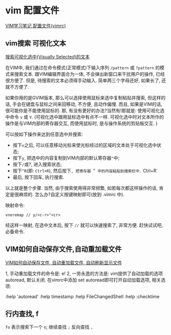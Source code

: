 # vim 配置文件

[VIM学习笔记 配置文件(vimrc)](https://zhuanlan.zhihu.com/p/154383194)

## vim搜索 可视化文本

[搜索可视化选中(Visually Selected)的文本](https://blog.twofei.com/610/)

在VIM中, 我们通过在命令模式(正常模式)下输入序列 `/pattern` 或 `?pattern` 的模式来搜索文本.
跟VIM编辑界面合为一体, 不会弹出新窗口来干扰用户的操作, 已经很方便了.
但是, 待搜索的文本必须得手动输入. 简单两三个字母还好, 如果长了, 还就不方便了.

如果你用的是GVIM版本, 那么可以选择使用鼠标来选中复制粘贴并搜索,
但这样的话, 手会在键盘与鼠标之间来回移动, 不方便, 且动作偏慢.
而且, 如果是VIM的话, 很可能你是不能使用鼠标的.
那, 有没有更好的办法?当然有!那就是: 使用可视化选中命令 `v` 或 `V`.
(可视化选中跟用鼠标选中有点不一样.
可视化选中时对文本所作的操作是与VIM内部的寄存器交互, 而使用鼠标时, 是与操作系统的剪贴板交互. )

可以按如下操作来达到任意选中并搜索:

+ 按下`v`之后, 可以任意移动光标来使光标经过的区域的文本处于可视化选中状态;
+ 按下`y`, 把选中的内容复制到VIM内部的默认寄存器`"`中;
+ 按下`/`或?, 进入搜索状态;
+ 按下`^R`(即: `Ctrl+R`), 然后按下`, 把寄存器 `"` 中的内容粘贴到搜索栏中.` Ctrl+R`
+ 最后, 按下回车, 执行搜索.

以上就是整个步骤. 当然, 由于搜索使用得非常频繁,
如若每次都这样操作的话, 肯定是很麻烦的. 怎么办?自定义按键映射即可(放到 .vimrc 中).

映射命令:

```viml
vnoremap // y/<c-r>"<cr>
```

经这样一映射, 在选中文本后, 按下 `//` 就可以快速搜索了, 非常方便. 赶快试试吧, 必备命令.

## VIM如何自动保存文件,自动重加载文件

[VIM如何自动保存文件, 自动重加载文件, 自动刷新显示文件](https://www.cnblogs.com/awakenedy/p/11319211.html)

1, 手动重加载文件的命令是: e!
2, 一劳永逸的方法是: vim提供了自动加载的选项 autoread, 默认关闭.
在vimrc中添加 set autoread即可打开自动加载选项, 相关选项:

:help 'autoread'
:help timestamp
:help FileChangedShell
:help :checktime

## 行内查找, f

`fo` 表示搜索下一个 `o`;
继续查找 `;`
反向查找 `,`